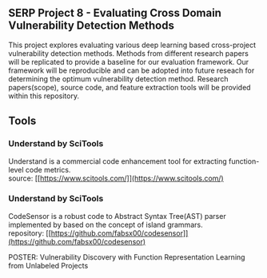 ## SERP Project 8 - Evaluating Cross Domain Vulnerability Detection Methods

This project explores evaluating various deep learning based cross-project vulnerability detection methods. Methods from different research papers will be replicated to provide a baseline for our evaluation framework. Our framework will be reproducible and can be adopted into future reseach for determining the optimum vulnerability detection method. Research papers(scope), source code, and feature extraction tools will be provided within this repository.

## Tools

### Understand by SciTools
Understand is a commercial code enhancement tool for extracting function-level code metrics.<br />
source: [[https://www.scitools.com/]](https://www.scitools.com/)

### Understand by SciTools
CodeSensor is a robust code to Abstract Syntax Tree(AST) parser implemented by based on the concept of island grammars.<br />
repository: [[https://github.com/fabsx00/codesensor]](https://github.com/fabsx00/codesensor)

POSTER: Vulnerability Discovery with Function Representation Learning from Unlabeled Projects 


